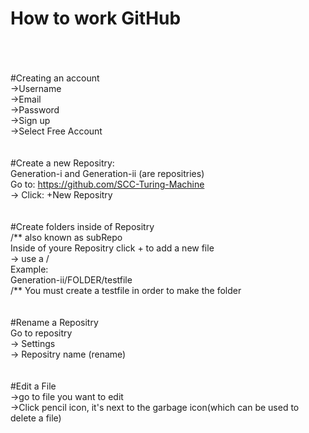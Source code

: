 # How to work GitHub
<br><br><br>
#Creating an account<br>
  ->Username<br>
  ->Email<br>
  ->Password<br>
    ->Sign up<br>
      ->Select Free Account<br><br><br>
#Create a new Repositry:<br>
Generation-i and  Generation-ii (are repositries)<br>
  Go to: https://github.com/SCC-Turing-Machine<br>
    -> Click: +New Repositry<br>
<br><br>
#Create folders inside of Repositry<br>
/** also known as subRepo<br>
  Inside of youre Repositry click + to add a new file<br>
  -> use a /<br>
  Example:<br>
    Generation-ii/FOLDER/testfile<br>
    /** You must create a testfile in order to make the folder<br>
    <br><br>
#Rename a Repositry<br>
  Go to repositry<br>
  -> Settings <br>
    -> Repositry name (rename)<br>
    <br><br>
#Edit a File<br>
  ->go to file you want to edit<br>
    ->Click pencil icon, it's next to the garbage icon(which can be used to delete a file)
  
